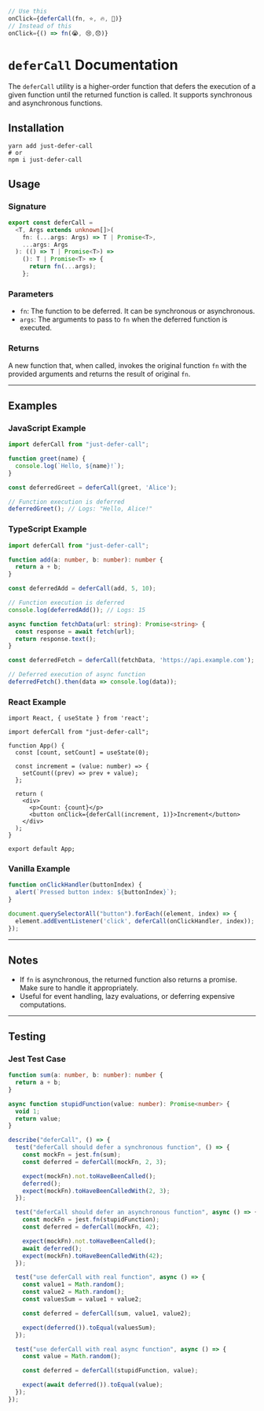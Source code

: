 ```typescript
// Use this
onClick={deferCall(fn, ⭐, 🔥, 🚀)}
// Instead of this
onClick={() => fn(😭, 😢,😞)}
```

# `deferCall` Documentation

The `deferCall` utility is a higher-order function that defers the execution of a given function until the returned function is called. It supports synchronous and asynchronous functions.

## Installation
```shell
yarn add just-defer-call
# or
npm i just-defer-call
```

## Usage

### Signature
```typescript
export const deferCall =
  <T, Args extends unknown[]>(
    fn: (...args: Args) => T | Promise<T>,
    ...args: Args
  ): (() => T | Promise<T>) =>
    (): T | Promise<T> => {
      return fn(...args);
    };
```

### Parameters
- `fn`: The function to be deferred. It can be synchronous or asynchronous.
- `args`: The arguments to pass to `fn` when the deferred function is executed.

### Returns
A new function that, when called, invokes the original function `fn` with the provided arguments and returns the result of original `fn`.

---

## Examples

### JavaScript Example
```javascript
import deferCall from "just-defer-call";

function greet(name) {
  console.log(`Hello, ${name}!`);
}

const deferredGreet = deferCall(greet, 'Alice');

// Function execution is deferred
deferredGreet(); // Logs: "Hello, Alice!"
```

### TypeScript Example
```typescript
import deferCall from "just-defer-call";

function add(a: number, b: number): number {
  return a + b;
}

const deferredAdd = deferCall(add, 5, 10);

// Function execution is deferred
console.log(deferredAdd()); // Logs: 15

async function fetchData(url: string): Promise<string> {
  const response = await fetch(url);
  return response.text();
}

const deferredFetch = deferCall(fetchData, 'https://api.example.com');

// Deferred execution of async function
deferredFetch().then(data => console.log(data));
```

### React Example
```tsx
import React, { useState } from 'react';

import deferCall from "just-defer-call";

function App() {
  const [count, setCount] = useState(0);

  const increment = (value: number) => {
    setCount((prev) => prev + value);
  };

  return (
    <div>
      <p>Count: {count}</p>
      <button onClick={deferCall(increment, 1)}>Increment</button>
    </div>
  );
}

export default App;
```

### Vanilla Example
```js
function onClickHandler(buttonIndex) {
  alert(`Pressed button index: ${buttonIndex}`);
}

document.querySelectorAll("button").forEach((element, index) => {  
  element.addEventListener('click', deferCall(onClickHandler, index));
});
```

---

## Notes
- If `fn` is asynchronous, the returned function also returns a promise. Make sure to handle it appropriately.
- Useful for event handling, lazy evaluations, or deferring expensive computations.

---

## Testing

### Jest Test Case
```typescript
function sum(a: number, b: number): number {
  return a + b;
}

async function stupidFunction(value: number): Promise<number> {
  void 1;
  return value;
}

describe("deferCall", () => {
  test("deferCall should defer a synchronous function", () => {
    const mockFn = jest.fn(sum);
    const deferred = deferCall(mockFn, 2, 3);

    expect(mockFn).not.toHaveBeenCalled();
    deferred();
    expect(mockFn).toHaveBeenCalledWith(2, 3);
  });

  test("deferCall should defer an asynchronous function", async () => {
    const mockFn = jest.fn(stupidFunction);
    const deferred = deferCall(mockFn, 42);

    expect(mockFn).not.toHaveBeenCalled();
    await deferred();
    expect(mockFn).toHaveBeenCalledWith(42);
  });

  test("use deferCall with real function", async () => {
    const value1 = Math.random();
    const value2 = Math.random();
    const valuesSum = value1 + value2;

    const deferred = deferCall(sum, value1, value2);

    expect(deferred()).toEqual(valuesSum);
  });

  test("use deferCall with real async function", async () => {
    const value = Math.random();

    const deferred = deferCall(stupidFunction, value);

    expect(await deferred()).toEqual(value);
  });
});
```